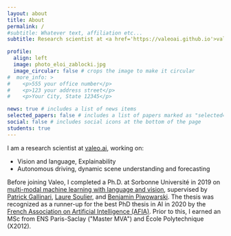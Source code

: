 ```yaml
---
layout: about
title: About
permalink: /
#subtitle: Whatever text, affiliation etc...
subtitle: Research scientist at <a href='https://valeoai.github.io'>valeo.ai</a>

profile:
  align: left
  image: photo_eloi_zablocki.jpg
  image_circular: false # crops the image to make it circular
#  more_info: >
#    <p>555 your office number</p>
#    <p>123 your address street</p>
#    <p>Your City, State 12345</p>

news: true # includes a list of news items
selected_papers: false # includes a list of papers marked as "selected={true}"
social: false # includes social icons at the bottom of the page
students: true
---
```


I am a research scientist at [valeo.ai](https://valeoai.github.io), working on:
- Vision and language, Explainability
- Autonomous driving, dynamic scene understanding and forecasting

Before joining Valeo, I completed a Ph.D. at Sorbonne Université in 2019 on [multi-modal machine learning with language and vision](https://theses.fr/2019SORUS409), supervised by [Patrick Gallinari](https://pages.isir.upmc.fr/gallinari/), [Laure Soulier](https://pages.isir.upmc.fr/soulier/), and [Benjamin Piwowarski](https://www.piwowarski.fr/). The thesis was recognized as a runner-up for the best PhD thesis in AI in 2020 by the [French Association on Artificial Intelligence (AFIA)](https://afia.asso.fr/les-prix-de-these-en-intelligence-artificielle/). Prior to this, I earned an MSc from ENS Paris-Saclay ("Master MVA") and École Polytechnique (X2012).  

